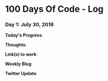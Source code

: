 # 100 Days Of Code - Log

<!--- **Today's Progress**: Fixed CSS, worked on canvas functionality for the app. -->

<!--- **Thoughts:** I really struggled with CSS, but, overall, I feel like I am slowly getting better at it. Canvas is still new for me, but I managed to figure out some basic functionality. -->

<!--- **Link to work:** [Calculator App](http://www.example.com) -->

### Day 1: July 30, 2018 

**Today's Progress**:

**Thoughts**:

**Link(s) to work**:

**Weekly Blog**: 

**Twitter Update**: 
